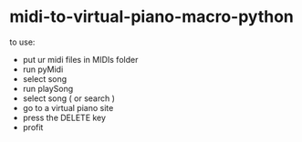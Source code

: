 # midi-to-virtual-piano-macro-python
to use:
- put ur midi files in MIDIs folder
- run pyMidi
- select song
- run playSong
- select song ( or search )
- go to a virtual piano site
- press the DELETE key
- profit
